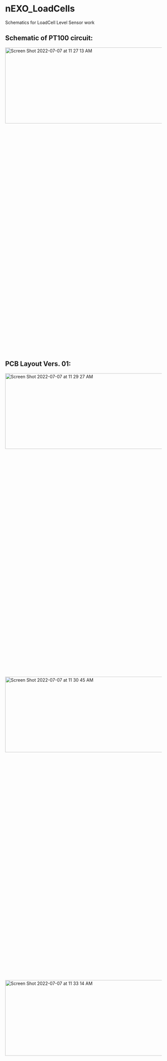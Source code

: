 # nEXO_LoadCells
Schematics for LoadCell Level Sensor work

## Schematic of PT100 circuit: 

<img width="1268" alt="Screen Shot 2022-07-07 at 11 27 13 AM" src="https://user-images.githubusercontent.com/108306069/177843595-3382baad-e37a-496e-8a32-54f8e998dd31.png" width=25% height=25% >


## PCB Layout Vers. 01:

<img width="837" alt="Screen Shot 2022-07-07 at 11 29 27 AM" src="https://user-images.githubusercontent.com/108306069/177843990-eaee2d23-5b77-4795-8bca-675c46c323ae.png" width=25% height=25%>

<img width="854" alt="Screen Shot 2022-07-07 at 11 30 45 AM" src="https://user-images.githubusercontent.com/108306069/177844572-3f427c7c-1c32-47cf-a10d-875c7a7793ae.png" width=25% height=25%>

<img width="1049" alt="Screen Shot 2022-07-07 at 11 33 14 AM" src="https://user-images.githubusercontent.com/108306069/177844640-92075efb-eb24-416a-84fc-000b99874c7f.png" width=25% height=25%>



## PCB Layout Vers. 02:

<img width="854" alt="Screen Shot 2022-07-07 at 11 30 45 AM" src="https://user-images.githubusercontent.com/108306069/177844572-3f427c7c-1c32-47cf-a10d-875c7a7793ae.png" width=15% height=15%>


<img width="1075" alt="Screen Shot 2022-07-11 at 9 44 49 AM" src="https://user-images.githubusercontent.com/108306069/178315493-7273fac2-9abd-4e22-b6aa-869de430a9dc.png" width=25% height=25%>


Parts:

| L0C | Part - Desc. | Digikey PIN |
| -- | -- | -- |
|C1| CAP_THT-0.1uF - 2.50mm | 2368-89410-ND |
|C2| CAP_SMD-47pF - 1.4mm | 490-6129-2-ND |
|C3| CAP_SMD-22pF - 1.4mm | 490-1253-2-ND |
|C6| CAP_SMD-68pF - 1.4mm | 490-11338-2-ND |
|J1| Conn-01x02_Male - 2.54mm | 77311-402-02LF-ND |
|J2| Conn-01x04_Female -2.54mm | 609-3920-ND |
|J4| Conn-01x04 | >>151-140-504-415-001-ND << or 151-140-504-415-000-ND (RA) |
|J3, J5| Load Cell Amp - HX711 | 1568-1436-ND |
| J6-10 | Conn header Vert-4POS - 2.54 mm | WM4826-ND|
|MCU1| Teensy 4.1 | 1568-DEV-16771-ND |
|P2| Arduino socket strip - Analog 01x08| 732-2859-ND |
|P4| Arduino socket strip - Power 01x08 | 732-2859-ND |
|P5| Arduino socket strip - PWM-01x10| S7008-ND |
|P6| Arduino socket strip - PWM-01x08 | 732-2859-ND |
|P8-P13| Arduino CONN 01X01 | SAM1122-01-ND |
|R2-R4| Resistor_SMD-10K | 2997-CR20103JTR-ND |
|R5| Resistor_SMD - 82k | 2997-CR20823JTR-ND |
|R6| Resistor_SMD - 39k | 2997-CR20393JTR-ND |
|Teensy_Ethernet1| Teensy Ethernet 1P | 1278-1052-ND |
|U1| MSOP-10P| 505-AD7151BRMZ-ND |



